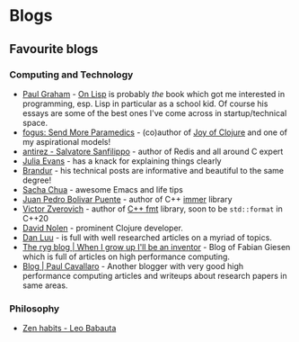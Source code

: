 # Blogs

## Favourite blogs

### Computing and Technology

- [Paul Graham](http://www.paulgraham.com/articles.html) -
  [On Lisp](https://www.goodreads.com/book/show/41803.On_Lisp) is probably _the_
  book which got me interested in programming, esp. Lisp in particular as a
  school kid. Of course his essays are some of the best ones I've come across in
  startup/technical space.
- [fogus: Send More Paramedics](http://blog.fogus.me/) - (co)author of 
  [Joy of Clojure](https://www.goodreads.com/book/show/8129142-the-joy-of-clojure) 
  and one of my aspirational models!
- [antirez - Salvatore Sanfilippo](http://antirez.com/) - author of Redis and
  all around C expert
- [Julia Evans](https://jvns.ca) - has a knack for explaining things clearly
- [Brandur](https://brandur.org/articles) - his technical posts are informative
  and beautiful to the same degree!
- [Sacha Chua](https://sachachua.com/) - awesome Emacs and life tips
- [Juan Pedro Bolivar Puente](https://sinusoid.es) - author of C++
  [immer](https://sinusoid.es/immer/) library
- [Victor Zverovich](http://www.zverovich.net/) - author of [C++ fmt](https://fmt.dev/latest/index.html) 
  library, soon to be `std::format` in C++20
- [David Nolen](http://swannodette.github.io/) - prominent Clojure developer.
- [Dan Luu](https://danluu.com) - is full with well researched articles on a
  myriad of topics.
- [The ryg blog | When I grow up I'll be an inventor](https://fgiesen.wordpress.com/) - 
  Blog of Fabian Giesen which is full of articles on high performance computing.
- [Blog | Paul Cavallaro](https://paulcavallaro.com/) - Another blogger with
  very good high performance computing articles and writeups about research
  papers in same areas.

### Philosophy

- [Zen habits - Leo Babauta](https://zenhabits.net/)
